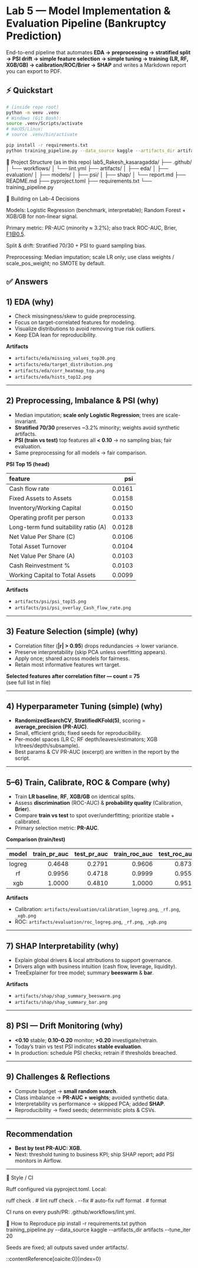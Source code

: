 # Lab 5 — Model Implementation & Evaluation Pipeline (Bankruptcy Prediction)

End-to-end pipeline that automates **EDA → preprocessing → stratified split → PSI drift → simple feature selection → simple tuning → training (LR, RF, XGB/GB) → calibration/ROC/Brier → SHAP** and writes a Markdown report you can export to PDF.


## ⚡ Quickstart
```bash
# (inside repo root)
python -m venv .venv
# Windows (Git Bash):
source .venv/Scripts/activate
# macOS/Linux:
# source .venv/bin/activate
```
```bash
pip install -r requirements.txt
python training_pipeline.py --data_source kaggle --artifacts_dir artifacts --tune_iter 20
```
📁 Project Structure (as in this repo)
lab5_Rakesh_kasaragadda/
├── .github/
│   └── workflows/
│       └── lint.yml
├── artifacts/
│   ├── eda/
│   ├── evaluation/
│   ├── models/
│   ├── psi/
│   ├── shap/
│   └── report.md
├── README.md
├── pyproject.toml
├── requirements.txt
└── training_pipeline.py

🧠 Building on Lab-4 Decisions

Models: Logistic Regression (benchmark, interpretable); Random Forest + XGB/GB for non-linear signal.

Primary metric: PR-AUC (minority ≈ 3.2%); also track ROC-AUC, Brier, F1@0.5.

Split & drift: Stratified 70/30 + PSI to guard sampling bias.

Preprocessing: Median imputation; scale LR only; use class weights / scale_pos_weight; no SMOTE by default.

✅ Answers
---

## 1) EDA (why)
- Check missingness/skew to guide preprocessing.
- Focus on target-correlated features for modeling.
- Visualize distributions to avoid removing true risk outliers.
- Keep EDA lean for reproducibility.

**Artifacts**
- `artifacts/eda/missing_values_top30.png`
- `artifacts/eda/target_distribution.png`
- `artifacts/eda/corr_heatmap_top.png`
- `artifacts/eda/hists_top12.png`

---

## 2) Preprocessing, Imbalance & PSI (why)
- Median imputation; **scale only Logistic Regression**; trees are scale-invariant.
- **Stratified 70/30** preserves ~3.2% minority; weights avoid synthetic artifacts.
- **PSI (train vs test)** top features all **< 0.10** → no sampling bias; fair evaluation.
- Same preprocessing for all models → fair comparison.

**PSI Top 15 (head)**

| feature                               |   psi |
|:--------------------------------------|------:|
| Cash flow rate                        | 0.0161 |
| Fixed Assets to Assets                | 0.0158 |
| Inventory/Working Capital             | 0.0150 |
| Operating profit per person           | 0.0133 |
| Long-term fund suitability ratio (A)  | 0.0128 |
| Net Value Per Share (C)               | 0.0106 |
| Total Asset Turnover                  | 0.0104 |
| Net Value Per Share (A)               | 0.0103 |
| Cash Reinvestment %                   | 0.0103 |
| Working Capital to Total Assets       | 0.0099 |

**Artifacts**
- `artifacts/psi/psi_top15.png`
- `artifacts/psi/psi_overlay_Cash_flow_rate.png`

---

## 3) Feature Selection (simple) (why)
- Correlation filter (**|r| > 0.95**) drops redundancies → lower variance.
- Preserve interpretability (skip PCA unless overfitting appears).
- Apply once; shared across models for fairness.
- Retain most informative features wrt target.

**Selected features after correlation filter — count = 75**  
(see full list in file)

---

## 4) Hyperparameter Tuning (simple) (why)
- **RandomizedSearchCV**, **StratifiedKFold(5)**, scoring = **average_precision (PR-AUC)**.
- Small, efficient grids; fixed seeds for reproducibility.
- Per-model spaces (LR C; RF depth/leaves/estimators; XGB lr/trees/depth/subsample).
- Best params & CV PR-AUC (excerpt) are written in the report by the script.

---

## 5–6) Train, Calibrate, ROC & Compare (why)
- Train **LR baseline**, **RF**, **XGB/GB** on identical splits.
- Assess **discrimination** (ROC-AUC) & **probability quality** (Calibration, **Brier**).
- Compare **train vs test** to spot over/underfitting; prioritize stable + calibrated.
- Primary selection metric: **PR-AUC**.

**Comparison (train/test)**

| model  | train_pr_auc | test_pr_auc | train_roc_auc | test_roc_auc | train_brier | test_brier | train_f1@0.5 | test_f1@0.5 |
|:------:|-------------:|------------:|--------------:|-------------:|------------:|-----------:|-------------:|------------:|
| logreg | 0.4648 | 0.2791 | 0.9606 | 0.8730 | 0.0833 | 0.0903 | 0.3333 | 0.2636 |
| rf     | 0.9956 | 0.4718 | 0.9999 | 0.9556 | 0.0082 | 0.0235 | 0.9419 | 0.4561 |
| xgb    | 1.0000 | 0.4810 | 1.0000 | 0.9518 | 0.0000 | 0.0260 | 1.0000 | 0.4248 |

**Artifacts**
- Calibration: `artifacts/evaluation/calibration_logreg.png`, `_rf.png`, `_xgb.png`
- ROC: `artifacts/evaluation/roc_logreg.png`, `_rf.png`, `_xgb.png`

---

## 7) SHAP Interpretability (why)
- Explain global drivers & local attributions to support governance.
- Drivers align with business intuition (cash flow, leverage, liquidity).
- TreeExplainer for tree model; summary **beeswarm** & **bar**.

**Artifacts**
- `artifacts/shap/shap_summary_beeswarm.png`
- `artifacts/shap/shap_summary_bar.png`

---

## 8) PSI — Drift Monitoring (why)
- **<0.10** stable; **0.10–0.20** monitor; **>0.20** investigate/retrain.
- Today’s train vs test PSI indicates **stable evaluation**.
- In production: schedule PSI checks; retrain if thresholds breached.

---

## 9) Challenges & Reflections
- Compute budget → **small random search**.
- Class imbalance → **PR-AUC + weights**; avoided synthetic data.
- Interpretability vs performance → skipped PCA; added **SHAP**.
- Reproducibility → fixed seeds; deterministic plots & CSVs.

---

## Recommendation
- **Best by test PR-AUC: XGB.**
- Next: threshold tuning to business KPI; ship SHAP report; add PSI monitors in Airflow.

---


🧹 Style / CI

Ruff configured via pyproject.toml.
Local:

ruff check .          # lint
ruff check . --fix    # auto-fix
ruff format .         # format


CI runs on every push/PR: .github/workflows/lint.yml.

📝 How to Reproduce
pip install -r requirements.txt
python training_pipeline.py --data_source kaggle --artifacts_dir artifacts --tune_iter 20


Seeds are fixed; all outputs saved under artifacts/.

::contentReference[oaicite:0]{index=0}
